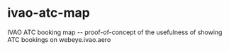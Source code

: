# ivao-atc-map
IVAO ATC booking map -- proof-of-concept of the usefulness of showing ATC bookings on webeye.ivao.aero
